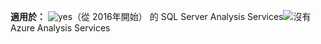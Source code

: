 **適用於：** ![yes](media/yes.png)（從 2016年開始） 的 SQL Server Analysis Services![沒有](media/no.png)Azure Analysis Services